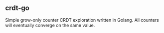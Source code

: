 crdt-go
-----

Simple grow-only counter CRDT exploration written in Golang. All counters will eventually converge on the same value.


